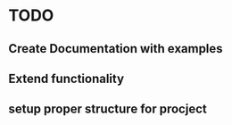 # TODO

## Create Documentation with examples
## Extend functionality
## setup proper structure for procject
